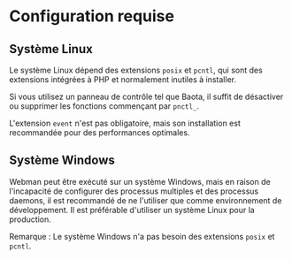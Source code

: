 # Configuration requise


## Système Linux
Le système Linux dépend des extensions `posix` et `pcntl`, qui sont des extensions intégrées à PHP et normalement inutiles à installer.

Si vous utilisez un panneau de contrôle tel que Baota, il suffit de désactiver ou supprimer les fonctions commençant par `pnctl_`.

L'extension `event` n'est pas obligatoire, mais son installation est recommandée pour des performances optimales.

## Système Windows
Webman peut être exécuté sur un système Windows, mais en raison de l'incapacité de configurer des processus multiples et des processus daemons, il est recommandé de ne l'utiliser que comme environnement de développement. Il est préférable d'utiliser un système Linux pour la production.

Remarque : Le système Windows n'a pas besoin des extensions `posix` et `pcntl`.
